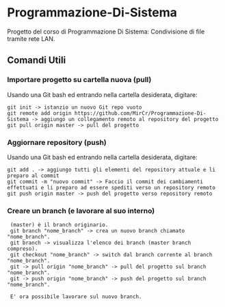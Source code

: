 # Programmazione-Di-Sistema
Progetto del corso di Programmazione Di Sistema: Condivisione di file tramite rete LAN.

## Comandi Utili
### Importare progetto su cartella nuova (pull)
Usando una Git bash ed entrando nella cartella desiderata, digitare:
```
git init -> istanzio un nuovo Git repo vuoto
git remote add origin https://github.com/MirCr/Programmazione-Di-Sistema -> aggiungo un collegamento remoto al repository del progetto
git pull origin master -> pull del progetto
```

### Aggiornare repository (push)
Usando una Git bash ed entrando nella cartella desiderata, digitare:
```
git add . -> aggiungo tutti gli elementi del repository attuale e li preparo al commit
git commit -m "nuovo commit" -> Faccio il commit dei cambiamenti effettuati e li preparo ad essere spediti verso un repository remoto
git push origin master -> push del progetto verso repository remoto
```

### Creare un branch (e lavorare al suo interno)
```
 (master) è il branch originario.
 git branch "nome_branch" -> crea un nuovo branch chiamato "nome_branch".
 git branch -> visualizza l'elenco dei branch (master branch compreso).
 git checkout "nome_branch" -> switch dal branch corrente al branch "nome_branch".
 git -> pull origin "nome_branch" -> pull del progetto sul branch "nome_branch".
 git -> push origin "nome_branch" -> push del progetto sul branch "nome_branch".
 
 E' ora possibile lavorare sul nuovo branch. 
 ```
